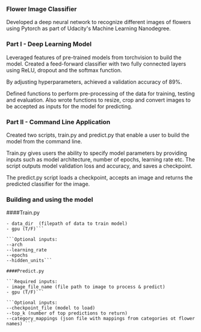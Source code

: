 ### Flower Image Classifier

Developed a deep neural network to recognize different images of flowers using Pytorch as part of Udacity's Machine Learning Nanodegree.

### Part I - Deep Learning Model 
Leveraged features of pre-trained models from torchvision to build the model. Created a feed-forward classifier with two fully connected layers using ReLU, dropout and the softmax function. 

By adjusting hyperparameters, achieved a validation accuracy of 89\%. 

Defined functions to perform pre-processing of the data for training, testing and evaluation. Also wrote functions to resize, crop and convert images to be accepted as inputs for the model for predicting. 

### Part II - Command Line Application

Created two scripts, train.py and predict.py that enable a user to build the model from the command line.

Train.py gives users the ability to specify model parameters by providing inputs such as model architecture, number of epochs, learning rate etc. The script outputs model validation loss and accuracy, and saves a checkpoint.

The predict.py script loads a checkpoint, accepts an image and returns the predicted classifier for the image. 

### Building and using the model

####Train.py

```Required inputs: 	
- data_dir  (filepath of data to train model)
- gpu (T/F)```

```Optional inputs:
--arch
--learning_rate
--epochs
--hidden_units```

####Predict.py

```Required inputs: 	
- image_file_name (file path to image to process & predict)
- gpu (T/F)```

```Optional inputs:
--checkpoint_file (model to load)
--top_k (number of top predictions to return)
--category_mappings (json file with mappings from categories ot flower names) ```	



